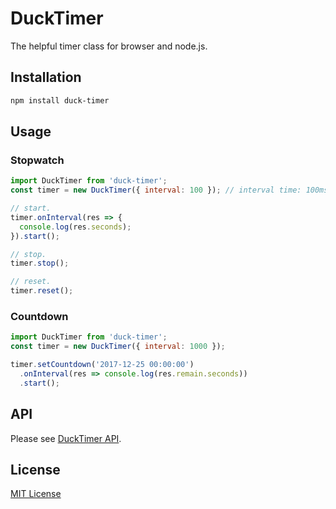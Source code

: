 # DuckTimer
The helpful timer class for browser and node.js.

## Installation
```sh
npm install duck-timer
```

## Usage
### Stopwatch
```js
import DuckTimer from 'duck-timer';
const timer = new DuckTimer({ interval: 100 }); // interval time: 100ms = 0.1sec.

// start.
timer.onInterval(res => {
  console.log(res.seconds);
}).start();

// stop.
timer.stop();

// reset.
timer.reset();
```

### Countdown
```js
import DuckTimer from 'duck-timer';
const timer = new DuckTimer({ interval: 1000 });

timer.setCountdown('2017-12-25 00:00:00')
  .onInterval(res => console.log(res.remain.seconds))
  .start();
```

## API
Please see [DuckTimer API](https://github.com/archco/duck-timer/blob/master/doc/README.md).

## License
[MIT License](https://github.com/archco/duck-timer/blob/master/LICENSE)
